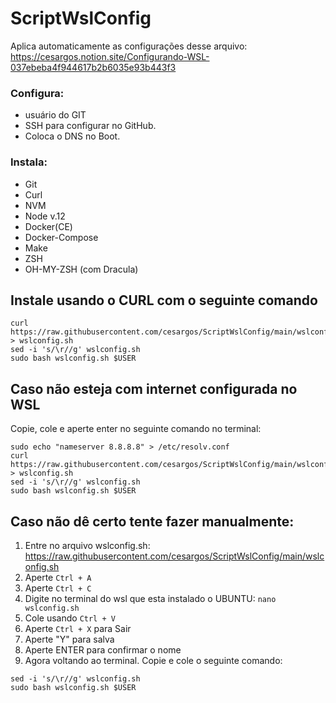 # ScriptWslConfig
Aplica automaticamente as configurações desse arquivo: https://cesargos.notion.site/Configurando-WSL-037ebeba4f944617b2b6035e93b443f3
### Configura:
- usuário do GIT 
- SSH para configurar no GitHub. 
- Coloca o DNS no Boot. 
### Instala:
- Git
- Curl
- NVM
- Node v.12
- Docker(CE)
- Docker-Compose
- Make
- ZSH
- OH-MY-ZSH (com Dracula)

## Instale usando o CURL com o seguinte comando
```
curl https://raw.githubusercontent.com/cesargos/ScriptWslConfig/main/wslconfig.sh > wslconfig.sh
sed -i 's/\r//g' wslconfig.sh
sudo bash wslconfig.sh $USER
```

## Caso não esteja com internet configurada no WSL
Copie, cole e aperte enter no seguinte comando no terminal:
```
sudo echo "nameserver 8.8.8.8" > /etc/resolv.conf
curl https://raw.githubusercontent.com/cesargos/ScriptWslConfig/main/wslconfig.sh > wslconfig.sh
sed -i 's/\r//g' wslconfig.sh
sudo bash wslconfig.sh $USER
```

## Caso não dê certo tente fazer manualmente:
1. Entre no arquivo wslconfig.sh: https://raw.githubusercontent.com/cesargos/ScriptWslConfig/main/wslconfig.sh
2. Aperte ```Ctrl + A```
3. Aperte  ```Ctrl + C```
4. Digite no terminal do wsl que esta instalado o UBUNTU: ```nano wslconfig.sh```
5. Cole usando ```Ctrl + V``` 
6. Aperte ```Ctrl + X``` para Sair 
7. Aperte  "Y" para salva
8. Aperte ENTER para confirmar o nome
9. Agora voltando ao terminal. Copie e cole o seguinte comando:
  ```
  sed -i 's/\r//g' wslconfig.sh
  sudo bash wslconfig.sh $USER
  ```
  
